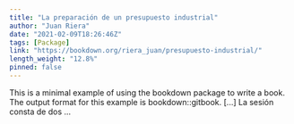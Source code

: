 ```yaml
---
title: "La preparación de un presupuesto industrial"
author: "Juan Riera"
date: "2021-02-09T18:26:46Z"
tags: [Package]
link: "https://bookdown.org/riera_juan/presupuesto-industrial/"
length_weight: "12.8%"
pinned: false
---
```


This is a minimal example of using the bookdown package to write a book. The output format for this example is bookdown::gitbook. [...] La sesión consta de dos ...
